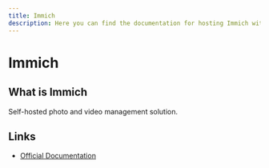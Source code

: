 ```yaml
---
title: Immich
description: Here you can find the documentation for hosting Immich with Coolify.
---
```


# Immich

<ZoomableImage src="/docs/images/services/immich.webp" />

## What is Immich

Self-hosted photo and video management solution.

## Links

- [Official Documentation](https://immich.app/docs/overview/introduction?utm_source=coolify.io)
